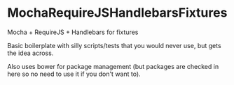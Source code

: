 MochaRequireJSHandlebarsFixtures
================================

Mocha + RequireJS + Handlebars for fixtures

Basic boilerplate with silly scripts/tests that you would never use, but gets
the idea across.

Also uses bower for package management (but packages are checked in here so no
need to use it if you don't want to).
